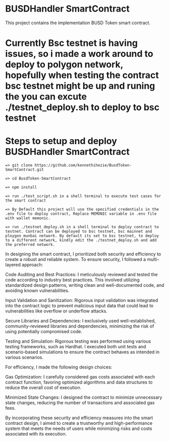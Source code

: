 # BUSDHandler SmartContract

This project contains the implementation BUSD Token smart contract.

# Currently Bsc testnet is having issues, so i made a work around to deploy to polygon network, hopefully when testing the contract bsc testnet might be up and runing the you can excute ./testnet_deploy.sh to deploy to bsc testnet

# Steps to setup and deploy BUSDHandler SmartContract
```
=> git clone https://github.com/kennethihezie/BusdToken-SmartContract.git

=> cd BusdToken-SmartContract

=> npm install

=> run ./test_script.sh in a shell terminal to execute test cases for the smart contract

=> By Default this project will use the specified credentials in the .env file to deploy contract, Replace MEMONIC variable in .env file with wallet memonic.

=> run ./testnet_deploy.sh in a shell terminal to deploy contract to testnet. Contract can be deployed to bsc testnet, bsc mainnet and ploygon munbai network. By default its set to bsc testnet, to deploy to a different network, kindly edit the ./testnet_deploy.sh and add the preferred network.
```

In designing the smart contract, I prioritized both security and efficiency to create a robust and reliable system. To ensure security, I followed a multi-layered approach:

Code Auditing and Best Practices: I meticulously reviewed and tested the code according to industry best practices. This involved utilizing standardized design patterns, writing clean and well-documented code, and avoiding known vulnerabilities.

Input Validation and Sanitization: Rigorous input validation was integrated into the contract logic to prevent malicious input data that could lead to vulnerabilities like overflow or underflow attacks.

Secure Libraries and Dependencies: I exclusively used well-established, community-reviewed libraries and dependencies, minimizing the risk of using potentially compromised code.

Testing and Simulation: Rigorous testing was performed using various testing frameworks, such as Hardhat. I executed both unit tests and scenario-based simulations to ensure the contract behaves as intended in various scenarios.

For efficiency, I made the following design choices:

Gas Optimization: I carefully considered gas costs associated with each contract function, favoring optimized algorithms and data structures to reduce the overall cost of execution.

Minimized State Changes: I designed the contract to minimize unnecessary state changes, reducing the number of transactions and associated gas fees.

By incorporating these security and efficiency measures into the smart contract design, I aimed to create a trustworthy and high-performance system that meets the needs of users while minimizing risks and costs associated with its execution.
